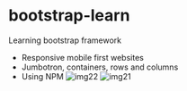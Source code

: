 # bootstrap-learn
Learning bootstrap framework
  - Responsive mobile first websites
  - Jumbotron, containers, rows and columns
  - Using NPM
![img22](https://user-images.githubusercontent.com/111634860/186587222-7ad436fe-51d5-4872-88fb-30d803f94d30.png)
![img21](https://user-images.githubusercontent.com/111634860/186586902-b06d32c7-5cc3-4d9d-a603-f9d1cb5cb9c7.png)

